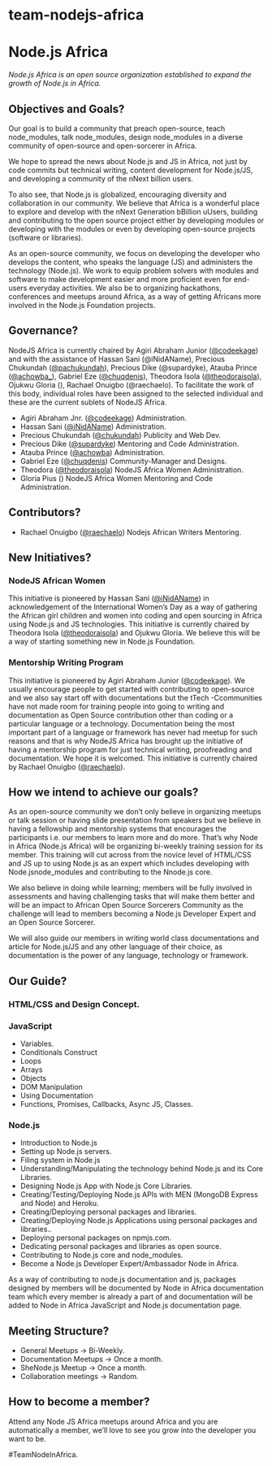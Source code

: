 # team-nodejs-africa


# Node.js Africa

*Node.js Africa is an open source organization established to expand the growth of Node.js in Africa.*

## Objectives and Goals?
Our goal is to build a community that preach open-source, teach node_modules, talk node_modules, design node_modules in a diverse community of open-source and open-sorcerer in  Africa. 

We hope to spread the news about Node.js and JS in Africa, not just by code commits but technical writing, content development for Node.js/JS, and developing a community of the nNext billion users. 

To also see, that Node.js is globalized, encouraging diversity and collaboration in our community. We believe that Africa is a wonderful place to explore and develop with the nNext Generation bBillion uUsers, building and contributing to the open source project either by developing modules or developing with the modules or even by developing open-source projects (software or libraries).

As an open-source community, we focus on developing the developer who develops the content, who speaks the language (JS) and administers the technology (Node.js). We work to equip problem solvers with modules and software to make development easier and more proficient even for end-users everyday activities. We also be to organizing hackathons, conferences and meetups around Africa, as a way of getting Africans more involved in the Node.js Foundation projects.

## Governance?
NodeJS Africa is currently chaired by Agiri Abraham Junior ([@codeekage](https://twitter.com/codeekage)) and with the assistance of Hassan Sani (@iNidAName), Precious Chukundah ([@pachukundah](https://twitter.com/pachukundah)), Precious Dike (@supardyke), Atauba Prince ([@achowba_](https://twitter.com/achowba_)), Gabriel Eze ([@chuqdenis](https://twitter.com/chuqdenis)), Theodora Isola ([@theodoraisola](https://twitter.com/theodoraisola)),  Ojukwu Gloria  (), Rachael Onuigbo (@raechaelo). To facilitate the work of this body, individual roles have been assigned to the selected individual and these are the current sublets of NodeJS Africa.

- Agiri Abraham Jnr. ([@codeekage](https://github.com/codeekage)) Administration.
- Hassan Sani ([@iNidAName](https://github.com/inidaname)) Administration.
- Precious Chukundah ([@chukundah](https://github.com/chukundah)) Publicity and Web Dev.
- Precious Dike ([@supardyke](https://github.com/supardyke)) Mentoring and Code Administration.
- Atauba Prince ([@achowba](https://github.com/achowba)) Administration.
- Gabriel Eze ([@chuqdenis](https://github.com/chuqdenis)) Community-Manager and Designs.
- Theodora ([@theodoraisola](https://github.com/theodoraisola)) NodeJS Africa Women Administration.
- Gloria Pius () NodeJS Africa Women Mentoring and Code Administration.


## Contributors?
- Rachael Onuigbo ([@raechaelo](https://github.com/raechaelo)) Nodejs African Writers Mentoring.


## New Initiatives?

### NodeJS African Women
This initiative is pioneered by Hassan Sani ([@iNidAName](https://github.com/inidaname)) in acknowledgement of the International Women’s Day as a way of gathering the African girl children and women into coding and open sourcing in Africa using Node.js and JS technologies. This initiative is currently chaired by Theodora Isola ([@theodoraisola](https://github.com/theodoraisola)) and  Ojukwu Gloria. We believe this will be a way of  starting something new in Node.js Foundation.


### Mentorship Writing Program

This initiative is pioneered by Agiri Abraham Junior ([@codeekage](https://github.com/codeekage)). We usually encourage people to get started with contributing to open-source and we also say start off with   documentations but the tTech -Ccommunities have not made room for training people into going to writing and documentation as Open Source contribution other than coding or a particular language or a technology. Documentation being the most important part of a language or framework has never had meetup for such reasons and that is why NodeJS Africa has brought up the initiative of having a mentorship program for just technical writing, proofreading and documentation. We hope it is welcomed. This initiative is currently chaired by Rachael Onuigbo ([@raechaelo](https://github.com/raechaelo)).

## How we intend to achieve our goals?

As an open-source community we don’t only believe in organizing meetups or talk session or having slide presentation from speakers but we believe in having a fellowship and mentorship systems that encourages the participants i.e. our members to learn more and do more. That’s why Node in Africa (Node.js Africa) will be organizing bi-weekly training session for its member. This training will cut across from the novice level of HTML/CSS and JS up to using Node.js as an expert which includes developing with Node.jsnode_modules and contributing to the Nnode.js core. 

We also believe in doing while learning; members will be fully involved in assessments and having challenging tasks that will make them better and will be an impact to African Open Source Sorcerers Community  as the challenge will lead to members becoming a Node.js Developer Expert and an Open Source Sorcerer. 

We will also guide our members in writing world class documentations and article for Node.js/JS and any other language of their choice, as documentation is the power of any language, technology or framework.

## Our Guide?
### HTML/CSS and Design Concept.
### JavaScript
- Variables.
- Conditionals Construct
- Loops
- Arrays
- Objects
- DOM Manipulation
- Using Documentation 
- Functions, Promises, Callbacks, Async JS, Classes.

### Node.js
- Introduction to Node.js
- Setting up Node.js servers.
- Filing system in Node.js
- Understanding/Manipulating the technology behind Node.js and its Core Libraries.
- Designing Node.js App with Node.js Core Libraries.
- Creating/Testing/Deploying Node.js APIs with MEN (MongoDB Express and Node) and Heroku.
- Creating/Deploying personal packages and libraries.
- Creating/Deploying Node.js Applications using personal packages and libraries..
- Deploying personal packages on npmjs.com.
- Dedicating personal packages and libraries as open source.
- Contributing to Node.js core and node_modules. 
- Become a Node.js Developer Expert/Ambassador Node in Africa.

As a way of contributing to node.js documentation and js, packages designed by members will be documented by Node in Africa documentation team which every member is already a part of and documentation will be added to Node in Africa JavaScript and Node.js documentation page.


## Meeting Structure?
- General Meetups → Bi-Weekly.
- Documentation Meetups → Once a month.
- SheNode.js Meetup → Once a month.
- Collaboration meetings → Random.

## How to become a member?
Attend any Node JS Africa meetups around Africa and you are automatically a member, we’ll love to see you grow into the developer you want to be. 

#TeamNodeInAfrica.
